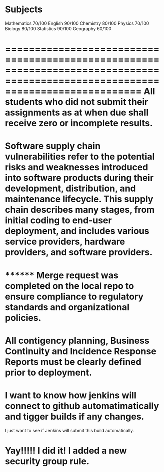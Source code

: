 Subjects 
==============================================================================================================================
Mathematics 70/100
English 90/100
Chemistry 80/100
Physics  70/100
Biology  80/100
Statistics 90/100
Geography  60/100

===============================================================================================================================
All students who did not submit their assignments
as at when due shall receive zero or incomplete results.
===============================================================================================================================
Software supply chain vulnerabilities refer to the potential risks 
and weaknesses introduced into software products during their development, 
distribution, and maintenance lifecycle. This supply chain describes many 
stages, from initial coding to end-user deployment, and includes various 
service providers, hardware providers, and software providers.
===============================================================================================================================


****** Merge request was completed on the local repo to ensure compliance to regulatory standards and organizational policies.
===============================================================================================================================
All contigency planning, Business Continuity and Incidence Response Reports must be clearly defined prior to deployment.
===============================================================================================================================


I want to know how jenkins will connect to github automatimatically and tigger builds if any changes.
===============================================================================================================================
I just want to see if Jenkins will submit this build automatically.


Yay!!!!! 
I did it!
I added a new security group rule.
==================================================================================
